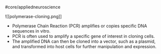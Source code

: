 #core/appliedneuroscience

![[polymerase-cloning.png]]

- Polymerase Chain Reaction (PCR) amplifies or copies specific DNA sequences in vitro.
- PCR is often used to amplify a specific gene of interest in cloning cells.
- The amplified DNA can then be cloned into a vector, such as a plasmid, and transformed into host cells for further manipulation and expression.
